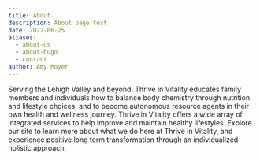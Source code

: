 ```yaml
---
title: About
description: About page text
date: 2022-06-25
aliases:
  - about-us
  - about-hugo
  - contact
author: Amy Moyer
---
```



Serving the Lehigh Valley and beyond, Thrive in Vitality educates family members and individuals how to balance body chemistry through nutrition and lifestyle choices, and to become autonomous resource agents in their own health and wellness journey.  Thrive in Vitality offers a wide array of integrated services to help improve and maintain healthy lifestyles.  Explore our site to learn more about what we do here at Thrive in Vitality, and experience positive long term transformation through an individualized holistic approach.